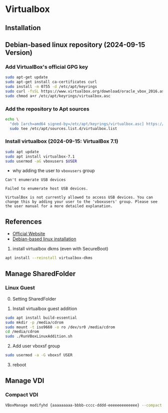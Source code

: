 # Virtualbox

## Installation

## Debian-based linux repository (2024-09-15 Version)

### Add VirtualBox's official GPG key

```bash
sudo apt-get update
sudo apt-get install ca-certificates curl
sudo install -m 0755 -d /etc/apt/keyrings
sudo curl -fsSL https://www.virtualbox.org/download/oracle_vbox_2016.asc -o /etc/apt/keyrings/virtualbox.asc
sudo chmod a+r /etc/apt/keyrings/virtualbox.asc
```

### Add the repository to Apt sources

```bash
echo \
  "deb [arch=amd64 signed-by=/etc/apt/keyrings/virtualbox.asc] https://download.virtualbox.org/virtualbox/debian $(. /etc/os-release && echo "$UBUNTU_CODENAME") contrib" | \
  sudo tee /etc/apt/sources.list.d/virtualbox.list
```

### Install virtualbox (2024-09-15: VirtualBox 7.1)

```bash
sudo apt update
sudo apt install virtualbox-7.1
sudo usermod -aG vboxusers $USER
```

- why adding the user to `vboxusers` group

```
Can't enumerate USB devices

Failed to enumerate host USB devices.

VirtualBox is not currently allowed to access USB devices. You can change this by adding your user to the 'vboxusers' group. Please see the user manual for a more detailed explanation.
```

## References

- [Official Website](https://www.virtualbox.org/)
- [Debian-based linux installation](https://www.virtualbox.org/wiki/Linux_Downloads)

1. install virtualbox dkms (even with SecureBoot)
```bash
apt install --reinstall virtualbox-dkms
```

## Manage SharedFolder

### Linux Guest

0. Setting SharedFolder

1. Install virtualbox guest addition
```bash
sudo apt install build-essential
sudo mkdir -p /media/cdrom
sudo mount -t iso9660 -o ro /dev/sr0 /media/cdrom
cd /media/cdrom
sudo ./RunVBoxLinuxAddition.sh
```

2. Add user vboxsf group
```bash
sudo usermod -a -G vboxsf USER
```

3. reboot

## Manage VDI

### Compact VDI

  ```bash
  VBoxManage modifyhd {aaaaaaaaa-bbbb-cccc-dddd-eeeeeeeeeeeee} --compact
  ```
